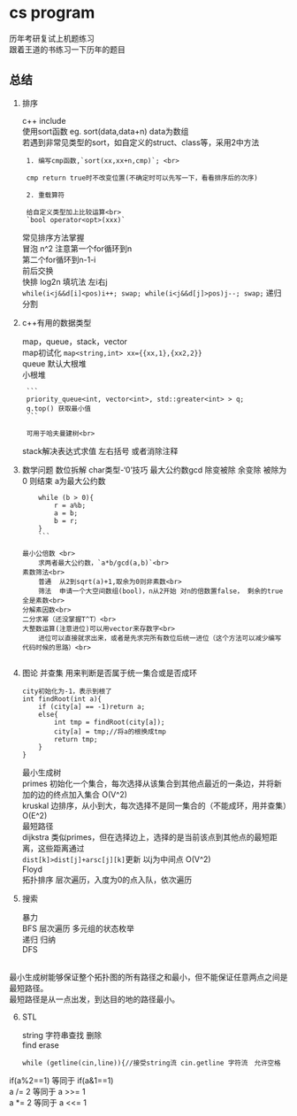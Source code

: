 # cs program
历年考研复试上机题练习 <br>
跟着王道的书练习一下历年的题目

## 总结

1. 排序

    c++ 
        include<algorithm> <br>
        使用sort函数 eg. sort(data,data+n)  data为数组 <br>
        若遇到非常见类型的sort，如自定义的struct、class等，采用2中方法 <br>

        1. 编写cmp函数,`sort(xx,xx+n,cmp)`; <br>

        cmp return true时不改变位置(不确定时可以先写一下，看看排序后的次序)

        2. 重载算符

        给自定义类型加上比较运算<br>
        `bool operator<opt>(xxx)`
    常见排序方法掌握<br>
        冒泡 n^2 注意第一个for循环到n <br>
                    第二个for循环到n-1-i <br>
                    前后交换<br>
        快排 log2n 填坑法 左i右j<br>
        ```
                while(i<j&&d[i]<pos)i++;
                swap;
                while(i<j&&d[j]>pos)j--;
                swap;
        ```
            递归分割<br>

2. c++有用的数据类型

    map，queue，stack，vector <br>
    map初试化 `map<string,int> xx={{xx,1},{xx2,2}}` <br>
    queue 默认大根堆  <br>
        小根堆 <br>

        ```
        priority_queue<int, vector<int>, std::greater<int> > q;
        q.top() 获取最小值
        ```

        可用于哈夫曼建树<br> 
    stack解决表达式求值 左右括号 或者消除注释
3. 数学问题
    数位拆解 char类型-‘0’技巧
    最大公约数gcd 除变被除 余变除 被除为0 则结束 a为最大公约数

    ```
        while (b > 0){
			r = a%b;
			a = b;
			b = r;
		}
        ```

    最小公倍数 <br>
        求两者最大公约数，`a*b/gcd(a,b)`<br>
    素数筛法<br>
        普通  从2到sqrt(a)+1,取余为0则非素数<br>
        筛法  申请一个大空间数组(bool)，n从2开始 对n的倍数置false， 剩余的true全是素数<br>
    分解素因数<br>
    二分求幂（还没掌握T^T）<br>
    大整数运算(注意进位)可以用vector来存数字<br>
        进位可以直接就求出来，或者是先求完所有数位后统一进位（这个方法可以减少编写代码时候的思路）<br>
        
4. 图论
    并查集 用来判断是否属于统一集合或是否成环<br>

    ```
    city初始化为-1，表示到根了
    int findRoot(int a){
        if (city[a] == -1)return a;
        else{
            int tmp = findRoot(city[a]);
            city[a] = tmp;//将a的根换成tmp
            return tmp;
        }
    }
    ```

    最小生成树 <br>
        primes 初始化一个集合，每次选择从该集合到其他点最近的一条边，并将新加的边的终点加入集合 O(V^2)<br>
        kruskal 边排序，从小到大，每次选择不是同一集合的（不能成环，用并查集）O(E^2)<br>
    最短路径<br>
        dijkstra  类似primes，但在选择边上，选择的是当前该点到其他点的最短距离，这些距离通过<br>
        `dist[k]>dist[j]+arsc[j][k]`更新  以j为中间点 O(V^2)<br>
        Floyd <br>
    拓扑排序 层次遍历，入度为0的点入队，依次遍历<br>

5. 搜索

    暴力<br>
    BFS 层次遍历 多元组的状态枚举<br>
    递归  归纳<br>
    DFS<br>

<br>
    最小生成树能够保证整个拓扑图的所有路径之和最小，但不能保证任意两点之间是最短路径。<br>
    最短路径是从一点出发，到达目的地的路径最小。<br>

6. STL

    string  字符串查找 删除<br>
            find erase<br>
    
    ```
    while (getline(cin,line)){//接受string流 cin.getline 字符流　允许空格
    ```

if(a%2==1) 等同于 if(a&1==1) <br>
a /= 2 等同于 a >>= 1 <br>
a *= 2 等同于 a <<= 1 <br>